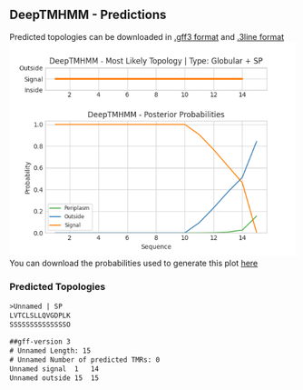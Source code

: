 ## DeepTMHMM - Predictions
Predicted topologies can be downloaded in [.gff3 format](TMRs.gff3) and [.3line format](predicted_topologies.3line)
![picture](plot.png)
You can download the probabilities used to generate this plot [here](Unnamed_probs.csv)
### Predicted Topologies
```
>Unnamed | SP
LVTCLSLLQVGDPLK
SSSSSSSSSSSSSSO

```


```
##gff-version 3
# Unnamed Length: 15
# Unnamed Number of predicted TMRs: 0
Unnamed	signal	1	14				
Unnamed	outside	15	15				

```
